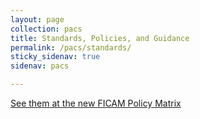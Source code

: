 ```yaml
---
layout: page
collection: pacs
title: Standards, Policies, and Guidance
permalink: /pacs/standards/
sticky_sidenav: true
sidenav: pacs

---
```


[See them at the new FICAM Policy Matrix](https://federalist-cf03235f-a054-4178-aafb-4e1e61e0d42c.sites.pages.cloud.gov/preview/gsa/idmanagement.gov/0512-identity-policy-matrix/governance/policymatrix/)
